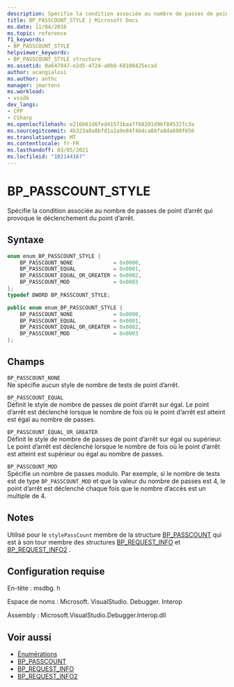 ```yaml
---
description: Spécifie la condition associée au nombre de passes de point d’arrêt qui provoque le déclenchement du point d’arrêt.
title: BP_PASSCOUNT_STYLE | Microsoft Docs
ms.date: 11/04/2016
ms.topic: reference
f1_keywords:
- BP_PASSCOUNT_STYLE
helpviewer_keywords:
- BP_PASSCOUNT_STYLE structure
ms.assetid: 0a647047-e2d5-4724-a0b8-68108425ecad
author: acangialosi
ms.author: anthc
manager: jmartens
ms.workload:
- vssdk
dev_langs:
- CPP
- CSharp
ms.openlocfilehash: e216b61d6fed41571baa7f68201d96f84532fc3a
ms.sourcegitcommit: 4b323a8a8bfd1a1a9e84f4b4ca88fa8da690f656
ms.translationtype: MT
ms.contentlocale: fr-FR
ms.lasthandoff: 03/05/2021
ms.locfileid: "102144167"
---
```

# <a name="bp_passcount_style"></a>BP_PASSCOUNT_STYLE
Spécifie la condition associée au nombre de passes de point d’arrêt qui provoque le déclenchement du point d’arrêt.

## <a name="syntax"></a>Syntaxe

```cpp
enum enum_BP_PASSCOUNT_STYLE {
    BP_PASSCOUNT_NONE             = 0x0000,
    BP_PASSCOUNT_EQUAL            = 0x0001,
    BP_PASSCOUNT_EQUAL_OR_GREATER = 0x0002,
    BP_PASSCOUNT_MOD              = 0x0003
};
typedef DWORD BP_PASSCOUNT_STYLE;
```

```csharp
public enum enum_BP_PASSCOUNT_STYLE {
    BP_PASSCOUNT_NONE             = 0x0000,
    BP_PASSCOUNT_EQUAL            = 0x0001,
    BP_PASSCOUNT_EQUAL_OR_GREATER = 0x0002,
    BP_PASSCOUNT_MOD              = 0x0003
};
```

## <a name="fields"></a>Champs
`BP_PASSCOUNT_NONE`\
Ne spécifie aucun style de nombre de tests de point d’arrêt.

`BP_PASSCOUNT_EQUAL`\
Définit le style de nombre de passes de point d’arrêt sur égal. Le point d’arrêt est déclenché lorsque le nombre de fois où le point d’arrêt est atteint est égal au nombre de passes.

`BP_PASSCOUNT_EQUAL_OR_GREATER`\
Définit le style de nombre de passes de point d’arrêt sur égal ou supérieur. Le point d’arrêt est déclenché lorsque le nombre de fois où le point d’arrêt est atteint est supérieur ou égal au nombre de passes.

`BP_PASSCOUNT_MOD`\
Spécifie un nombre de passes modulo. Par exemple, si le nombre de tests est de type `BP_PASSCOUNT_MOD` et que la valeur du nombre de passes est 4, le point d’arrêt est déclenché chaque fois que le nombre d’accès est un multiple de 4.

## <a name="remarks"></a>Notes
Utilisé pour le `stylePassCount` membre de la structure [BP_PASSCOUNT](../../../extensibility/debugger/reference/bp-passcount.md) qui est à son tour membre des structures [BP_REQUEST_INFO](../../../extensibility/debugger/reference/bp-request-info.md) et [BP_REQUEST_INFO2](../../../extensibility/debugger/reference/bp-request-info2.md) .

## <a name="requirements"></a>Configuration requise
En-tête : msdbg. h

Espace de noms : Microsoft. VisualStudio. Debugger. Interop

Assembly : Microsoft.VisualStudio.Debugger.Interop.dll

## <a name="see-also"></a>Voir aussi
- [Énumérations](../../../extensibility/debugger/reference/enumerations-visual-studio-debugging.md)
- [BP_PASSCOUNT](../../../extensibility/debugger/reference/bp-passcount.md)
- [BP_REQUEST_INFO](../../../extensibility/debugger/reference/bp-request-info.md)
- [BP_REQUEST_INFO2](../../../extensibility/debugger/reference/bp-request-info2.md)
